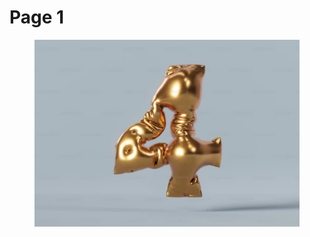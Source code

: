 # Page 1

<figure><img src=".gitbook/assets/CleanShot 2024-05-17 at 13.43.02@2x.png" alt=""><figcaption></figcaption></figure>
